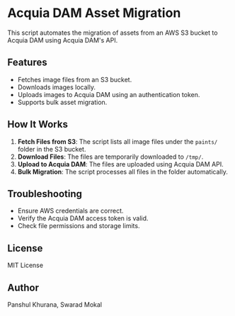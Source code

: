 # Acquia DAM Asset Migration

This script automates the migration of assets from an AWS S3 bucket to Acquia DAM using Acquia DAM's API.

## Features

- Fetches image files from an S3 bucket.
- Downloads images locally.
- Uploads images to Acquia DAM using an authentication token.
- Supports bulk asset migration.

## How It Works

1. **Fetch Files from S3**: The script lists all image files under the `paints/` folder in the S3 bucket.
2. **Download Files**: The files are temporarily downloaded to `/tmp/`.
3. **Upload to Acquia DAM**: The files are uploaded using Acquia DAM API.
4. **Bulk Migration**: The script processes all files in the folder automatically.

## Troubleshooting

- Ensure AWS credentials are correct.
- Verify the Acquia DAM access token is valid.
- Check file permissions and storage limits.

## License

MIT License

## Author

Panshul Khurana, Swarad Mokal
